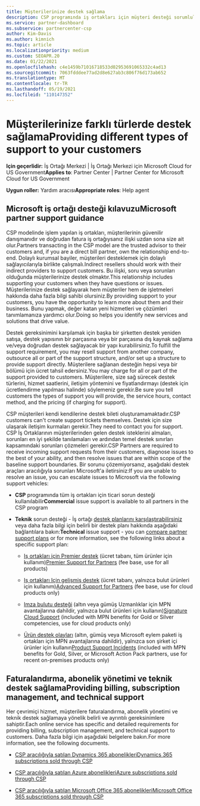```yaml
---
title: Müşterilerinize destek sağlama
description: CSP programında iş ortakları için müşteri desteği sorumlulukları hakkında bilgi edinmek. Faturalama, abonelik yönetimi ve teknik sorunlar için desteği kapsar.
ms.service: partner-dashboard
ms.subservice: partnercenter-csp
author: Kim-Davis
ms.author: kimnich
ms.topic: article
ms.localizationpriority: medium
ms.custom: SEOAPR.20
ms.date: 01/22/2021
ms.openlocfilehash: c4e1459b71016718533d02953691065332c4ad13
ms.sourcegitcommit: 7063fdddee77ad2d8e627ab3c806f76d173ab652
ms.translationtype: MT
ms.contentlocale: tr-TR
ms.lasthandoff: 05/19/2021
ms.locfileid: "110147352"
---
```

# <a name="providing-different-types-of-support-to-your-customers"></a><span data-ttu-id="38868-104">Müşterilerinize farklı türlerde destek sağlama</span><span class="sxs-lookup"><span data-stu-id="38868-104">Providing different types of support to your customers</span></span>

<span data-ttu-id="38868-105">**Için geçerlidir:** İş Ortağı Merkezi | İş Ortağı Merkezi için Microsoft Cloud for US Government</span><span class="sxs-lookup"><span data-stu-id="38868-105">**Applies to**: Partner Center | Partner Center for Microsoft Cloud for US Government</span></span>

<span data-ttu-id="38868-106">**Uygun roller:** Yardım aracısı</span><span class="sxs-lookup"><span data-stu-id="38868-106">**Appropriate roles**: Help agent</span></span>

## <a name="microsoft-partner-support-guidance"></a><span data-ttu-id="38868-107">Microsoft iş ortağı desteği kılavuzu</span><span class="sxs-lookup"><span data-stu-id="38868-107">Microsoft partner support guidance</span></span>

<span data-ttu-id="38868-108">CSP modelinde işlem yapılan iş ortakları, müşterilerinin güvenilir danışmanıdır ve doğrudan fatura iş ortağıysanız ilişki uzdan sona size ait olur.</span><span class="sxs-lookup"><span data-stu-id="38868-108">Partners transacting in the CSP model are the trusted advisor to their customers and, if you are a direct bill partner, own the relationship end-to-end.</span></span> <span data-ttu-id="38868-109">Dolaylı kurumsal bayiler, müşterileri desteklemek için dolaylı sağlayıcılarıyla birlikte çalışmalı.</span><span class="sxs-lookup"><span data-stu-id="38868-109">Indirect resellers should work with their indirect providers to support customers.</span></span> <span data-ttu-id="38868-110">Bu ilişki, soru veya sorunları olduğunda müşterilerinize destek olmaktır.</span><span class="sxs-lookup"><span data-stu-id="38868-110">This relationship includes supporting your customers when they have questions or issues.</span></span> <span data-ttu-id="38868-111">Müşterilerinize destek sağlayarak hem müşteriler hem de işletmeleri hakkında daha fazla bilgi sahibi olursiniz.</span><span class="sxs-lookup"><span data-stu-id="38868-111">By providing support to your customers, you have the opportunity to learn more about them and their business.</span></span> <span data-ttu-id="38868-112">Bunu yapmak, değer katan yeni hizmetleri ve çözümleri tanımlamanıza yardımcı olur.</span><span class="sxs-lookup"><span data-stu-id="38868-112">Doing so helps you identify new services and solutions that drive value.</span></span>

<span data-ttu-id="38868-113">Destek gereksinimini karşılamak için başka bir şirketten destek yeniden satışa, destek yapısının bir parçasına veya bir parçasına dış kaynak sağlama ve/veya doğrudan destek sağlayacak bir yapı kurabilirsiniz.</span><span class="sxs-lookup"><span data-stu-id="38868-113">To fulfill the support requirement, you may resell support from another company, outsource all or part of the support structure, and/or set up a structure to provide support directly.</span></span> <span data-ttu-id="38868-114">Müşterilere sağlanan desteğin hepsi veya bir bölümü için ücret tahsil edersiniz.</span><span class="sxs-lookup"><span data-stu-id="38868-114">You may charge for all or part of the support provided to customers.</span></span> <span data-ttu-id="38868-115">Müşterilere, size sağ sürecek destek türlerini, hizmet saatlerini, iletişim yöntemini ve fiyatlandırmayı (destek için ücretlendirme yapılması halinde) söylemeniz gerekir.</span><span class="sxs-lookup"><span data-stu-id="38868-115">Be sure you tell customers the types of support you will provide, the service hours, contact method, and the pricing (if charging for support).</span></span>

<span data-ttu-id="38868-116">CSP müşterileri kendi kendilerine destek bileti oluşturamamaktadır.</span><span class="sxs-lookup"><span data-stu-id="38868-116">CSP customers can't create support tickets themselves.</span></span> <span data-ttu-id="38868-117">Destek için size ulaşarak iletişim kurmaları gerekir.</span><span class="sxs-lookup"><span data-stu-id="38868-117">They need to contact you for support.</span></span> <span data-ttu-id="38868-118">CSP İş Ortaklarının müşterilerinden gelen destek isteklerini almaları, sorunları en iyi şekilde tanılamaları ve ardından temel destek sınırları kapsamındaki sorunları çözmeleri gerekir.</span><span class="sxs-lookup"><span data-stu-id="38868-118">CSP Partners are required to receive incoming support requests from their customers, diagnose issues to the best of your ability, and then resolve issues that are within scope of the baseline support boundaries.</span></span> <span data-ttu-id="38868-119">Bir sorunu çözemiyorsanız, aşağıdaki destek araçları aracılığıyla sorunları Microsoft'a iletirsiniz:</span><span class="sxs-lookup"><span data-stu-id="38868-119">If you are unable to resolve an issue, you can escalate issues to Microsoft via the following support vehicles:</span></span>

- <span data-ttu-id="38868-120">**CSP** programında tüm iş ortakları için ticari sorun desteği kullanılabilir</span><span class="sxs-lookup"><span data-stu-id="38868-120">**Commercial** issue support is available to all partners in the CSP program</span></span>

- <span data-ttu-id="38868-121">**Teknik** sorun desteği - İş ortağı [destek planlarını karşılaştırabilirsiniz](https://partner.microsoft.com/support/partnersupport) veya daha fazla bilgi için belirli bir destek planı hakkında aşağıdaki bağlantılara bakın:</span><span class="sxs-lookup"><span data-stu-id="38868-121">**Technical** issue support - you can [compare partner support plans](https://partner.microsoft.com/support/partnersupport) or for more information, see the following links  about a specific support plan:</span></span>

  - <span data-ttu-id="38868-122">[Iş ortakları için Premier destek](https://partner.microsoft.com/support/microsoft-services-premier-support) (ücret tabanı, tüm ürünler için kullanım)</span><span class="sxs-lookup"><span data-stu-id="38868-122">[Premier Support for Partners](https://partner.microsoft.com/support/microsoft-services-premier-support) (fee base, use for all products)</span></span>

  - <span data-ttu-id="38868-123">[Iş ortakları Için gelişmiş destek](https://partner.microsoft.com/support/advanced-cloud-support) (ücret tabanı, yalnızca bulut ürünleri için kullanım)</span><span class="sxs-lookup"><span data-stu-id="38868-123">[Advanced Support for Partners](https://partner.microsoft.com/support/advanced-cloud-support) (fee base, use for cloud products only)</span></span>

  - <span data-ttu-id="38868-124">[Imza bulutu desteği](manage-your-partner-network-benefits.md) (altın veya gümüş Uzmanlıklar için MPN avantajlarına dahildir, yalnızca bulut ürünleri için kullanın)</span><span class="sxs-lookup"><span data-stu-id="38868-124">[Signature Cloud Support](manage-your-partner-network-benefits.md) (included with MPN benefits for Gold or Silver competencies, use for cloud products only)</span></span>

  - <span data-ttu-id="38868-125">[Ürün destek olayları](manage-your-partner-network-benefits.md) (altın, gümüş veya Microsoft eylem paketi iş ortakları için MPN avantajlarına dahildir), yalnızca son şirket içi ürünler için kullanın</span><span class="sxs-lookup"><span data-stu-id="38868-125">[Product Support Incidents](manage-your-partner-network-benefits.md) (included with MPN benefits for Gold, Silver, or Microsoft Action Pack partners, use for recent on-premises products only)</span></span>

## <a name="providing-billing-subscription-management-and-technical-support"></a><span data-ttu-id="38868-126">Faturalandırma, abonelik yönetimi ve teknik destek sağlama</span><span class="sxs-lookup"><span data-stu-id="38868-126">Providing billing, subscription management, and technical support</span></span> 

<span data-ttu-id="38868-127">Her çevrimiçi hizmet, müşterilere faturalandırma, abonelik yönetimi ve teknik destek sağlamaya yönelik belirli ve ayrıntılı gereksinimlere sahiptir.</span><span class="sxs-lookup"><span data-stu-id="38868-127">Each online service has specific and detailed requirements for providing billing, subscription management, and technical support to customers.</span></span> <span data-ttu-id="38868-128">Daha fazla bilgi için aşağıdaki belgelere bakın.</span><span class="sxs-lookup"><span data-stu-id="38868-128">For more information, see the following documents.</span></span>

- [<span data-ttu-id="38868-129">CSP aracılığıyla satılan Dynamics 365 abonelikleri</span><span class="sxs-lookup"><span data-stu-id="38868-129">Dynamics 365 subscriptions sold through CSP</span></span>](https://www.microsoftpartnercommunity.com/t5/CSP/Microsoft-Partner-Support-Guidance/m-p/5262#M30)

- [<span data-ttu-id="38868-130">CSP aracılığıyla satılan Azure abonelikleri</span><span class="sxs-lookup"><span data-stu-id="38868-130">Azure subscriptions sold through CSP</span></span>](https://www.microsoftpartnercommunity.com/t5/CSP/Microsoft-Partner-Support-Guidance/m-p/5263#M31)

- [<span data-ttu-id="38868-131">CSP aracılığıyla satılan Microsoft Office 365 abonelikleri</span><span class="sxs-lookup"><span data-stu-id="38868-131">Microsoft Office 365 subscriptions sold through CSP</span></span>](https://www.microsoftpartnercommunity.com/t5/CSP/Microsoft-Partner-Support-Guidance/m-p/5264#M32)
